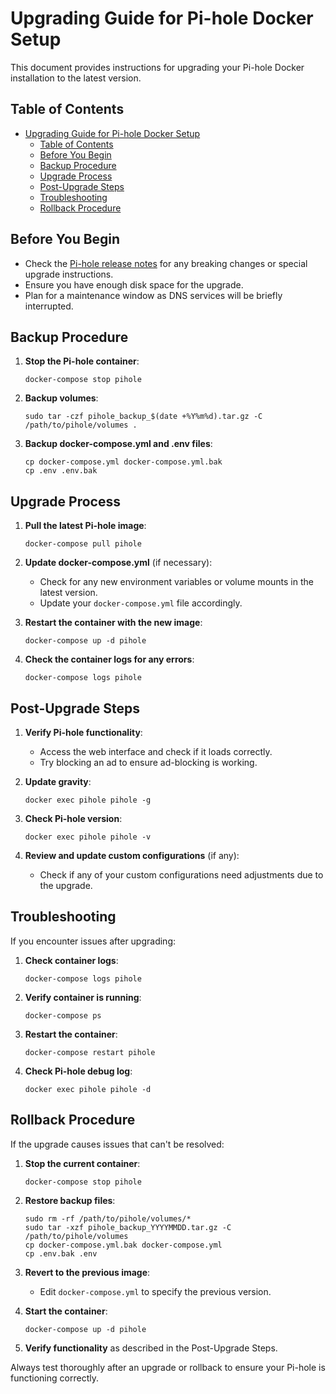 # Upgrading Guide for Pi-hole Docker Setup

This document provides instructions for upgrading your Pi-hole Docker installation to the latest version.

## Table of Contents

- [Upgrading Guide for Pi-hole Docker Setup](#upgrading-guide-for-pi-hole-docker-setup)
  - [Table of Contents](#table-of-contents)
  - [Before You Begin](#before-you-begin)
  - [Backup Procedure](#backup-procedure)
  - [Upgrade Process](#upgrade-process)
  - [Post-Upgrade Steps](#post-upgrade-steps)
  - [Troubleshooting](#troubleshooting)
  - [Rollback Procedure](#rollback-procedure)

## Before You Begin

- Check the [Pi-hole release notes](https://github.com/pi-hole/pi-hole/releases) for any breaking changes or special upgrade instructions.
- Ensure you have enough disk space for the upgrade.
- Plan for a maintenance window as DNS services will be briefly interrupted.

## Backup Procedure

1. **Stop the Pi-hole container**:

   ```
   docker-compose stop pihole
   ```

2. **Backup volumes**:

   ```
   sudo tar -czf pihole_backup_$(date +%Y%m%d).tar.gz -C /path/to/pihole/volumes .
   ```

3. **Backup docker-compose.yml and .env files**:
   ```
   cp docker-compose.yml docker-compose.yml.bak
   cp .env .env.bak
   ```

## Upgrade Process

1. **Pull the latest Pi-hole image**:

   ```
   docker-compose pull pihole
   ```

2. **Update docker-compose.yml** (if necessary):

   - Check for any new environment variables or volume mounts in the latest version.
   - Update your `docker-compose.yml` file accordingly.

3. **Restart the container with the new image**:

   ```
   docker-compose up -d pihole
   ```

4. **Check the container logs for any errors**:
   ```
   docker-compose logs pihole
   ```

## Post-Upgrade Steps

1. **Verify Pi-hole functionality**:

   - Access the web interface and check if it loads correctly.
   - Try blocking an ad to ensure ad-blocking is working.

2. **Update gravity**:

   ```
   docker exec pihole pihole -g
   ```

3. **Check Pi-hole version**:

   ```
   docker exec pihole pihole -v
   ```

4. **Review and update custom configurations** (if any):
   - Check if any of your custom configurations need adjustments due to the upgrade.

## Troubleshooting

If you encounter issues after upgrading:

1. **Check container logs**:

   ```
   docker-compose logs pihole
   ```

2. **Verify container is running**:

   ```
   docker-compose ps
   ```

3. **Restart the container**:

   ```
   docker-compose restart pihole
   ```

4. **Check Pi-hole debug log**:
   ```
   docker exec pihole pihole -d
   ```

## Rollback Procedure

If the upgrade causes issues that can't be resolved:

1. **Stop the current container**:

   ```
   docker-compose stop pihole
   ```

2. **Restore backup files**:

   ```
   sudo rm -rf /path/to/pihole/volumes/*
   sudo tar -xzf pihole_backup_YYYYMMDD.tar.gz -C /path/to/pihole/volumes
   cp docker-compose.yml.bak docker-compose.yml
   cp .env.bak .env
   ```

3. **Revert to the previous image**:

   - Edit `docker-compose.yml` to specify the previous version.

4. **Start the container**:

   ```
   docker-compose up -d pihole
   ```

5. **Verify functionality** as described in the Post-Upgrade Steps.

Always test thoroughly after an upgrade or rollback to ensure your Pi-hole is functioning correctly.
